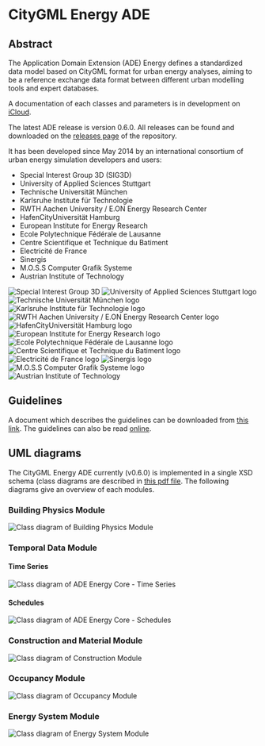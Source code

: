 # CityGML Energy ADE

## Abstract
The Application Domain Extension (ADE) Energy defines a standardized data model based on CityGML format for urban energy analyses, aiming to be a reference exchange data format between different urban modelling tools and expert databases.

A documentation of each classes and parameters is in development on [iCloud](https://www.icloud.com/numbers/AwBWCAESEGokFkzrlOmbyLGSLf4aK1MaKml1UIi8WFdwYdhK0UTcW3yK1E1VdLPbAvkAdtkW6y9YHtsf7z8AYI2nqQMCUCAQEEICNf39VHMKgzmmsZDBWw4hJ1n2O0bfur2wdp6Xm6i0ZA#Definitionen).

The latest ADE release is version 0.6.0. All releases can be found and downloaded on the [releases page](https://github.com/cstb/citygml-energy/releases) of the repository.

It has been developed since May 2014 by an international consortium of urban energy simulation developers and users:
* Special Interest Group 3D (SIG3D)
* University of Applied Sciences Stuttgart
* Technische Universität München
* Karlsruhe Institute für Technologie
* RWTH Aachen University / E.ON Energy Research Center
* HafenCityUniversität Hamburg
* European Institute for Energy Research
* Ecole Polytechnique Fédérale de Lausanne
* Centre Scientifique et Technique du Batiment
* Electricité de France
* Sinergis
* M.O.S.S Computer Grafik Systeme
* Austrian Institute of Technology

![Special Interest Group 3D](./doc/logos/201309_SIG3D_Logo.png) ![University of Applied Sciences Stuttgart logo](./doc/logos/hft.jpg)  ![Technische Universität München logo](./doc/logos/tum.png)  ![Karlsruhe Institute für Technologie logo](./doc/logos/kit.jpg)
![RWTH Aachen University / E.ON Energy Research Center logo](./doc/logos/rwth_eon.jpg)  ![HafenCityUniversität Hamburg logo](./doc/logos/hcu.png)  ![European Institute for Energy Research logo](./doc/logos/eifer.png)
![Ecole Polytechnique Fédérale de Lausanne logo](./doc/logos/epfl.png)  ![Centre Scientifique et Technique du Batiment logo](./doc/logos/cstb.png)  ![Electricité de France logo](./doc/logos/edf.jpg)
![Sinergis logo](./doc/logos/sinergis.png)  ![M.O.S.S Computer Grafik Systeme logo](./doc/logos/moss.jpg)  ![Austrian Institute of Technology](./doc/logos/ait.jpg)

<!--
-->
## Guidelines
A document which describes the guidelines can be downloaded from [this link](./guidelines/Guidelines_EnergyADE.pdf). The guidelines can also be read [online](./guidelines/Guidelines_EnergyADE.md).

## UML diagrams
The CityGML Energy ADE currently (v0.6.0) is implemented in a single XSD schema (class diagrams are described in [this pdf file](./doc/UML-Diagrams_Energy-ADE.pdf). The following diagrams give an overview of each modules.
### Building Physics Module
![Class diagram of Building Physics Module](./guidelines/fig/class_geometry.png)
### Temporal Data Module
#### Time Series
![Class diagram of ADE Energy Core - Time Series](./guidelines/fig/class_time.png)
#### Schedules
![Class diagram of ADE Energy Core - Schedules](./guidelines/fig/class_schedules.png)
### Construction and Material Module
![Class diagram of Construction Module](./guidelines/fig/class_construction.png)
### Occupancy Module
![Class diagram of Occupancy Module](./guidelines/fig/class_occupancy.png)
### Energy System Module
![Class diagram of Energy System Module](./guidelines/fig/class_EnergySystem.png)


